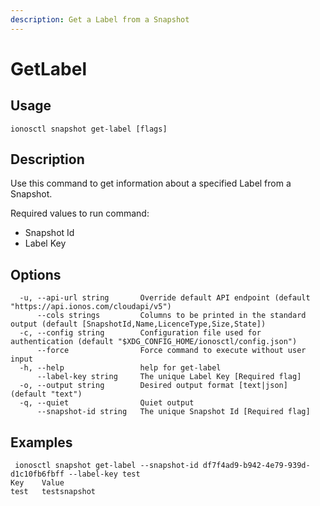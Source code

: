 ```yaml
---
description: Get a Label from a Snapshot
---
```


# GetLabel

## Usage

```text
ionosctl snapshot get-label [flags]
```

## Description

Use this command to get information about a specified Label from a Snapshot.

Required values to run command:

* Snapshot Id
* Label Key

## Options

```text
  -u, --api-url string       Override default API endpoint (default "https://api.ionos.com/cloudapi/v5")
      --cols strings         Columns to be printed in the standard output (default [SnapshotId,Name,LicenceType,Size,State])
  -c, --config string        Configuration file used for authentication (default "$XDG_CONFIG_HOME/ionosctl/config.json")
      --force                Force command to execute without user input
  -h, --help                 help for get-label
      --label-key string     The unique Label Key [Required flag]
  -o, --output string        Desired output format [text|json] (default "text")
  -q, --quiet                Quiet output
      --snapshot-id string   The unique Snapshot Id [Required flag]
```

## Examples

```text
 ionosctl snapshot get-label --snapshot-id df7f4ad9-b942-4e79-939d-d1c10fb6fbff --label-key test
Key    Value
test   testsnapshot
```

